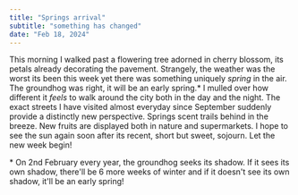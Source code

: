 ```yaml
---
title: "Springs arrival"
subtitle: "something has changed"
date: "Feb 18, 2024"
---
```


This morning I walked past a flowering tree adorned in cherry blossom, its petals already decorating the pavement. Strangely, the weather was the worst its been this week yet there was something uniquely *spring* in the air. The groundhog was right, it will be an early spring.* I mulled over how different it *feels* to walk around the city both in the day and the night. The exact streets I have visited almost everyday since September suddenly provide a distinctly new perspective. Springs scent trails behind in the breeze. New fruits are displayed both in nature and supermarkets. I hope to see the sun again soon after its recent, short but sweet, sojourn. Let the new week begin!  

\* On 2nd February every year, the groundhog seeks its shadow. If it sees its own shadow, there'll be 6 more weeks of winter and if it doesn't see its own shadow, it'll be an early spring!


